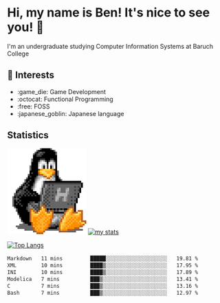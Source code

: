 # Hi, my name is Ben! It's nice to see you! :penguin:
I'm an undergraduate studying Computer Information Systems at Baruch College

## :notebook: Interests 
<ul>
	<li> :game_die: Game Development </li>
	<li> :octocat: Functional Programming </li>
	<li> :free: FOSS </li>
	<li> :japanese_goblin: Japanese language </li>
</ul>

## Statistics

![Tux Pengiun!](tux-linux-penguin.gif)
[![my stats](https://github-readme-stats.vercel.app/api?username=benlodz&showing_icons=true&theme=tokyonight)](https://github.com/anuraghazra/github-readme-stats)

[![Top Langs](https://github-readme-stats.vercel.app/api/top-langs/?username=benlodz&layout=compact)](https://github.com/anuraghazra/github-readme-stats)

<!--START_SECTION:waka-->

```text
Markdown   11 mins         █████░░░░░░░░░░░░░░░░░░░░   19.81 %
XML        10 mins         ████▒░░░░░░░░░░░░░░░░░░░░   17.95 %
INI        10 mins         ████▒░░░░░░░░░░░░░░░░░░░░   17.89 %
Modelica   7 mins          ███▒░░░░░░░░░░░░░░░░░░░░░   13.41 %
C          7 mins          ███▒░░░░░░░░░░░░░░░░░░░░░   13.16 %
Bash       7 mins          ███▒░░░░░░░░░░░░░░░░░░░░░   12.97 %
```

<!--END_SECTION:waka-->
<!--
**benlodz/benlodz** is a ✨ _special_ ✨ repository because its `README.md` (this file) appears on your GitHub profile.

Here are some ideas to get you started:

- 🔭 I’m currently working on ...
- 🌱 I’m currently learning ...
- 👯 I’m looking to collaborate on ...
- 🤔 I’m looking for help with ...
- 💬 Ask me about ...
- 📫 How to reach me: ...
- 😄 Pronouns: ...
- ⚡ Fun fact: ...
-->
